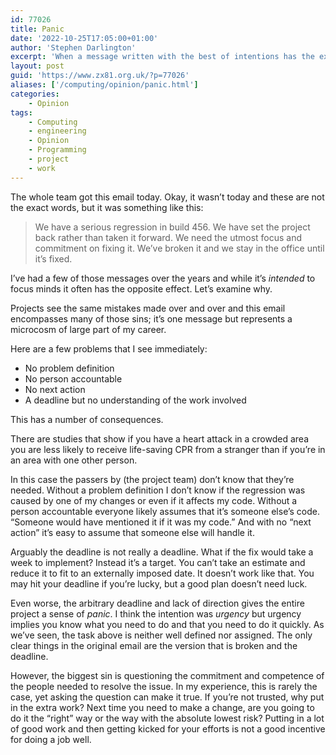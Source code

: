 ```yaml
---
id: 77026
title: Panic
date: '2022-10-25T17:05:00+01:00'
author: 'Stephen Darlington'
excerpt: 'When a message written with the best of intentions has the exact opposite effect.'
layout: post
guid: 'https://www.zx81.org.uk/?p=77026'
aliases: ['/computing/opinion/panic.html']
categories:
    - Opinion
tags:
    - Computing
    - engineering
    - Opinion
    - Programming
    - project
    - work
---
```


The whole team got this email today. Okay, it wasn’t today and these are not the exact words, but it was something like this:

> We have a serious regression in build 456. We have set the project back rather than taken it forward. We need the utmost focus and commitment on fixing it. We’ve broken it and we stay in the office until it’s fixed.

I’ve had a few of those messages over the years and while it’s *intended* to focus minds it often has the opposite effect. Let’s examine why.

Projects see the same mistakes made over and over and this email encompasses many of those sins; it’s one message but represents a microcosm of large part of my career.

Here are a few problems that I see immediately:

- No problem definition
- No person accountable
- No next action
- A deadline but no understanding of the work involved

This has a number of consequences.

There are studies that show if you have a heart attack in a crowded area you are less likely to receive life-saving CPR from a stranger than if you’re in an area with one other person.

In this case the passers by (the project team) don’t know that they’re needed. Without a problem definition I don’t know if the regression was caused by one of my changes or even if it affects my code. Without a person accountable everyone likely assumes that it’s someone else’s code. “Someone would have mentioned it if it was my code.” And with no “next action” it’s easy to assume that someone else will handle it.

Arguably the deadline is not really a deadline. What if the fix would take a week to implement? Instead it’s a target. You can’t take an estimate and reduce it to fit to an externally imposed date. It doesn’t work like that. You may hit your deadline if you’re lucky, but a good plan doesn’t need luck.

Even worse, the arbitrary deadline and lack of direction gives the entire project a sense of *panic*. I think the intention was *urgency* but urgency implies you know what you need to do and that you need to do it quickly. As we’ve seen, the task above is neither well defined nor assigned. The only clear things in the original email are the version that is broken and the deadline.

However, the biggest sin is questioning the commitment and competence of the people needed to resolve the issue. In my experience, this is rarely the case, yet asking the question can make it true. If you’re not trusted, why put in the extra work? Next time you need to make a change, are you going to do it the “right” way or the way with the absolute lowest risk? Putting in a lot of good work and then getting kicked for your efforts is not a good incentive for doing a job well.